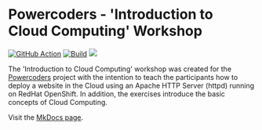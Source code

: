 # Powercoders - 'Introduction to Cloud Computing'  Workshop

[![GitHub Action](https://img.shields.io/badge/GitHub-Action-blue)](https://github.com/features/actions)
[![Build](https://img.shields.io/github/workflow/status/snorwin/powercoders/Publish%20Page?label=build&logo=github)](https://github.com/snorwin/powercoders/actions)
[![](https://img.shields.io/badge/License-CC%20BY%204.0-lightgrey.svg)](http://creativecommons.org/licenses/by/4.0/)



The 'Introduction to Cloud Computing' workshop was created for the [Powercoders](https://powercoders.org/) project with the intention to teach the participants how to deploy a website in the Cloud using an Apache HTTP Server (httpd) running on RedHat OpenShift. In addition, the exercises introduce the basic concepts of Cloud Computing.

Visit the [MkDocs page](https://snorwin.github.io/powercoders/).
